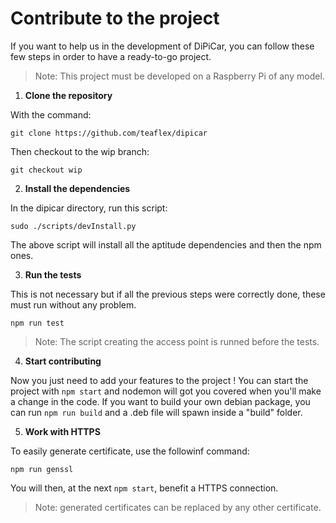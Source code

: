 # Contribute to the project

If you want to help us in the development of DiPiCar, you can follow these few steps in order to have a ready-to-go project.

> Note: This project must be developed on a Raspberry Pi of any model.

1. **Clone the repository**

With the command:
```
git clone https://github.com/teaflex/dipicar
```
Then checkout to the wip branch:
```
git checkout wip
```

2. **Install the dependencies**

In the dipicar directory, run this script:
```
sudo ./scripts/devInstall.py
```
The above script will install all the aptitude dependencies and then the npm ones.

3. **Run the tests**

This is not necessary but if all the previous steps were correctly done, these must run without any problem.
```
npm run test
```
> Note: The script creating the access point is runned before the tests.

4. **Start contributing**

Now you just need to add your features to the project ! You can start the project with `npm start` and nodemon will got you covered when you'll make a change in the code.
If you want to build your own debian package, you can run `npm run build` and a .deb file will spawn inside a "build" folder.

5. **Work with HTTPS**

To easily generate certificate, use the followinf command:
```
npm run genssl
```
You will then, at the next `npm start`, benefit a HTTPS connection.
> Note: generated certificates can be replaced by any other certificate.